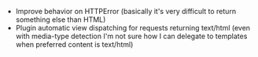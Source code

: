 - Improve behavior on HTTPError (basically it's very difficult to return something else than HTML) 
- Plugin automatic view dispatching for requests returning text/html
  (even with media-type detection I'm not sure how I can delegate to templates when preferred content is text/html)

